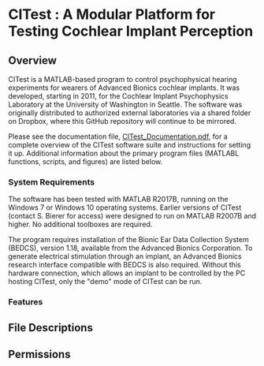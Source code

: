 # CITest : A Modular Platform for Testing Cochlear Implant Perception

## Overview

CITest is a MATLAB-based program to control psychophysical hearing experiments for wearers of Advanced Bionics cochlear implants. It was developed, starting in 2011, for the Cochlear Implant Psychophysics Laboratory at the University of Washington in Seattle. The software was originally distributed to authorized external laboratories via a shared folder on Dropbox, where this GitHub repository will continue to be mirrored.

Please see the documentation file, [CITest_Documentation.pdf](./documentation/CITest%20Documentation_v01.21.pdf), for a complete overview of the CITest software suite and instructions for setting it up. Additional information about the primary program files (MATLABL functions, scripts, and figures) are listed below.

### System Requirements

The software has been tested with MATLAB R2017B, running on the Windows 7 or Windows 10 operating systems. Earlier versions of CITest (contact S. Bierer for access) were designed to run on MATLAB R2007B and higher. No additional toolboxes are required.

The program requires installation of the Bionic Ear Data Collection System (BEDCS), version 1.18, available from the Advanced Bionics Corporation. To generate electrical stimulation through an implant, an Advanced Bionics research interface compatible with BEDCS is also required. Without this hardware connection, which allows an implant to be controlled by the PC hosting CITest, only the "demo" mode of CITest can be run.

### Features

## File Descriptions

## Permissions
